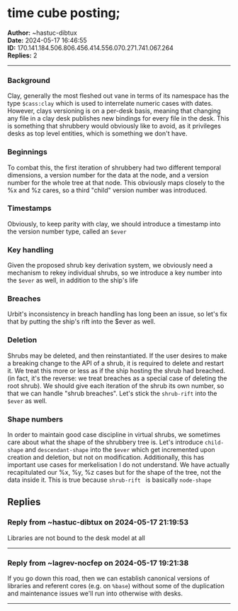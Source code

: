# time cube posting; 

**Author:** ~hastuc-dibtux  
**Date:** 2024-05-17 16:46:55  
**ID:** 170.141.184.506.806.456.414.556.070.271.741.067.264  
**Replies:** 2  

---

### Background

Clay, generally the most fleshed out vane in terms of its namespace has the type `$cass:clay` which is used to interrelate numeric cases with dates. However, clays versioning is on a per-desk basis, meaning that changing any file in a clay desk publishes new bindings for every file in the desk. 
This is something that shrubbery would obviously like to avoid, as it privileges desks as top level entities, which is something we don't have.


### Beginnings

To combat this, the first iteration of shrubbery had two different temporal dimensions, a version number for the data at the  node, and a version number for the whole tree at that node. This obviously maps closely to the %x and %z cares, so a third "child" version number was introduced.


### Timestamps

Obviously, to keep parity with clay, we should introduce a timestamp into the version number type, called an `$ever`


### Key handling

Given the proposed shrub key derivation system, we obviously need a mechanism to rekey individual shrubs, so we introduce a key number into the `$ever` as well, in addition to the ship's life


### Breaches

Urbit's inconsistency in breach handling has long been an issue, so let's fix that by putting the ship's rift into the $ever as well.


### Deletion

Shrubs may be deleted, and then reinstantiated. If the user desires to make a breaking change to the API of a shrub, it is required to delete and restart it. We treat this more or less as if the ship hosting the shrub had breached. (in fact, it's the reverse: we treat breaches as a special case of deleting the root shrub). We should  give each iteration of the shrub its own number, so that we can handle "shrub breaches". Let's stick the `shrub-rift` into the `$ever` as well.


### Shape numbers

In order to maintain good case discipline in virtual shrubs, we sometimes care about what the shape of the shrubbery tree is. Let's introduce `child-shape` and `descendant-shape` into the `$ever` which get incremented upon creation and deletion, but not on modification. Additionally, this has important use cases for merkelisation I do not understand. 
We have actually recapitulated our %x, %y, %z cases but for the shape of the tree, not the data inside it. This is true because `shrub-rift ` is basically `node-shape`



## Replies

### Reply from ~hastuc-dibtux on 2024-05-17 21:19:53

Libraries are not bound to the desk model at all 


---

### Reply from ~lagrev-nocfep on 2024-05-17 19:21:38

If you go down this road, then we can establish canonical versions of libraries and referent cores (e.g. on `%base`) without some of the duplication and maintenance issues we'll run into otherwise with desks.


---

